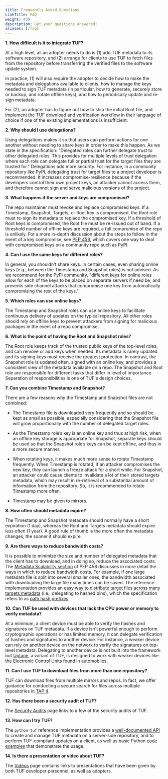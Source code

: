 ```yaml
---
title: Frequently Asked Questions
LinkTitle: FAQ
weight: 450
description: Get your questions answered!
aliases: [/faq]
---
```


**1. How difficult is it to integrate TUF?**

At a high level, all an adopter needs to do is (1) add TUF metadata to its
software repository, and (2) arrange for clients to use TUF to fetch files from
the repository before transferring the verified files to the software update
system.

In practice, (1) will also require the adopter to decide how to make the
metadata and delegations available to clients, how to manage the keys needed to
sign TUF metadata (in particular, how to generate, securely store or backup, and
rotate offline keys), and how to periodically update and re-sign metadata.

For (2), an adopter has to figure out how to ship the initial Root file, and
implement
[the TUF download and verification workflow](https://theupdateframework.github.io/specification/latest/#detailed-client-workflow)
in their language of choice if one of the existing implementations is
insufficient.

**2. Why should I use delegations?**

Using delegations makes it so that users can perform actions for one another
without needing to share keys in order to make this happen. As we state in the
specification: "Delegated roles can further delegate trust to other delegated
roles. This provides for multiple levels of trust delegation where each role can
delegate full or partial trust for the target files they are trusted for."
Delegations add more security. For instance, in a community repository like
PyPI, delegating trust for target files to a project developer is recommended.
It increases compromise-resilience because if the developers control their own
project keys, an attacker cannot access them, and therefore cannot sign and
serve malicious versions of the project.

**3. What happens if the server and keys are compromised?**

The repo maintainer must revoke and replace compromised keys. If a Timestamp,
Snapshot, Targets, or Root key is compromised, the Root role must re-sign its
metadata to replace the compromised key. If a threshold of Root keys is
compromised, the Root file must be re-issued out of band. If a threshold number
of offline keys are required, a full compromise of the repo is unlikely. For a
more in-depth discussion about the steps to follow in the event of a key
compromise, see
[PEP 458](https://www.python.org/dev/peps/pep-0458/#in-the-event-of-a-key-compromise),
which covers one way to deal with compromised keys on a community repo such as
PyPI.

**4. Can I use the same keys for different roles?**

In general, you shouldn't share keys. In certain cases, even sharing online keys
(e.g., between the Timestamp and Snapshot roles) is not advised. As we recommend
for the PyPI community, "different keys for online roles allow for each of the
keys to be placed on separate servers if need be, and prevents side channel
attacks that compromise one key from automatically compromising the rest of the
keys."

**5. Which roles can use online keys?**

The Timestamp and Snapshot roles can use online keys to facilitate continuous
delivery of updates on the typical repository. All other roles should rely on
offline keys to prevent attackers from signing for malicious packages in the
event of a repo compromise.

**6. What is the point of having the Root and Snapshot roles?**

The Root role keeps track of the trusted public keys of the top-level roles, and
can remove or add keys when needed. Its metadata is rarely updated and its
signing keys must receive the greatest protection. In contrast, the Snapshot
role is updated often, signed with an online key, and provides a consistent view
of the metadata available on a repo. The Snapshot and Root role are responsible
for different tasks that differ in level of importance. Separation of
responsibilities is one of TUF's design choices.

**7. Can you combine Timestamp and Snapshot?**

There are a few reasons why the Timestamp and Snapshot files are not combined:

- The Timestamp file is downloaded very frequently and so should be kept as
  small as possible, especially considering that the Snapshot file will grow
  proportionally with the number of delegated target roles.

- As the Timestamp role’s key is an online key and thus at high risk, when an
  offline key storage is appropriate for Snapshot, separate keys should be used
  so that the Snapshot role’s keys can be kept offline, and thus in a more
  secure manner.

- When rotating keys, it makes much more sense to rotate Timestamp frequently.
  When Timestamp is rotated, if an attacker compromises the new key, they can
  launch a freeze attack for a short while. For Snapshot, an attacker could
  cause clients to invalidate a lot of their stored targets metadata, which may
  result in re-retrieval of a substantial amount of information from the
  repository. So, it is recommended to rotate Timestamp more often.

- Timestamp may be given to mirrors.

**8. How often should metadata expire?**

The Timestamp and Snapshot metadata should normally have a short expiration (1
day), whereas the Root and Targets metadata should expire less often (1 year). A
good rule of thumb is the more often the metadata changes, the sooner it should
expire.

**9. Are there ways to reduce bandwidth costs?**

It is possible to minimize the size and number of delegated metadata that the
client has to download, and in doing so, reduce the associated costs. The
[Metadata Scalability section](https://www.python.org/dev/peps/pep-0458/#metadata-scalability)
of PEP 458 discusses in more detail the ways in which to reduce bandwidth costs.
For example, if one large metadata file is split into several smaller ones, the
bandwidth associated with downloading the large file many times can be saved.
The reference implementation provides an
[easy way to distribute target files across many targets metadata](https://github.com/theupdateframework/python-tuf/blob/v0.20.0/examples/repo_example/hashed_bin_delegation.py)
(i.e., delegating to hashed bins), which the specification refers to as
[path hash prefixes](https://theupdateframework.github.io/specification/latest/#path_hash_prefixes).

**10. Can TUF be used with devices that lack the CPU power or memory to verify
metadata?**

At a minimum, a client device must be able to verify the hashes and signatures
on TUF metadata. If a device isn't powerful enough to perform cryptographic
operations or has limited memory, it can delegate verification of hashes and
signatures to another device. For instance, a weaker device can rely on another
device on the network to verify the signatures on top-level metadata. Delegating
to another device is not built into the framework but
[Uptane](https://uptane.github.io/), a variant of TUF, is designed to work with
weaker devices like the Electronic Control Units found in automobiles.

**11. Can I use TUF to download files from more than one repository?**

TUF can download files from multiple mirrors and repos. In fact, we offer
guidance for conducting a secure search for files across multiple repositories
in [TAP 4](https://github.com/theupdateframework/taps/blob/master/tap4.md).

**12. Has there been a security audit of TUF?**

The [Security Audits](docs/security/) page links to a few of the security audits
of TUF.

**13. How can I try TUF?**

The `python-tuf` reference implementation provides a
[well-documented API](https://theupdateframework.readthedocs.io/en/latest/api/api-reference.html)
to create and manage TUF metadata on a server-side repository, and to perform
TUF-compliant updates on a client, as well as basic Python
[code examples](https://github.com/theupdateframework/python-tuf/tree/develop/examples)
that demonstrate the usage.

**14. Is there a presentation or video about TUF?**

The [Videos]() page contains links to presentations that have been given by both
TUF developer personnel, as well as adopters.
